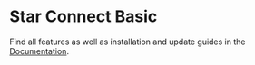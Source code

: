 # Star Connect Basic

Find all features as well as installation and update guides in the [Documentation](https://star-connect.readthedocs.io/en/latest/).

